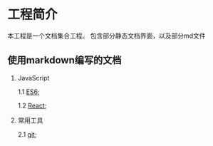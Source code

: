 # 工程简介

本工程是一个文档集合工程。
包含部分静态文档界面，以及部分md文件


## 使用markdown编写的文档

1. JavaScript

    1.1 [ES6](doc/javaScript/es6/es6Index.md);

    1.2 [React](doc/javaScript/react/index.md);

2. 常用工具

    2.1 [git](doc/tools/git/gitOperate.md);